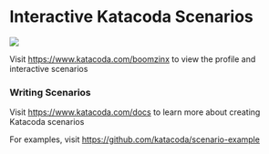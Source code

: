 # Interactive Katacoda Scenarios

[![](http://shields.katacoda.com/katacoda/boomzinx/count.svg)](https://www.katacoda.com/boomzinx "Get your profile on Katacoda.com")

Visit https://www.katacoda.com/boomzinx to view the profile and interactive scenarios

### Writing Scenarios
Visit https://www.katacoda.com/docs to learn more about creating Katacoda scenarios

For examples, visit https://github.com/katacoda/scenario-example
